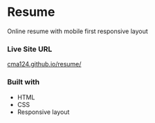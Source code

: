 # Resume

Online resume with mobile first responsive layout

### Live Site URL

[cma124.github.io/resume/](https://cma124.github.io/resume/)

### Built with

- HTML
- CSS
- Responsive layout